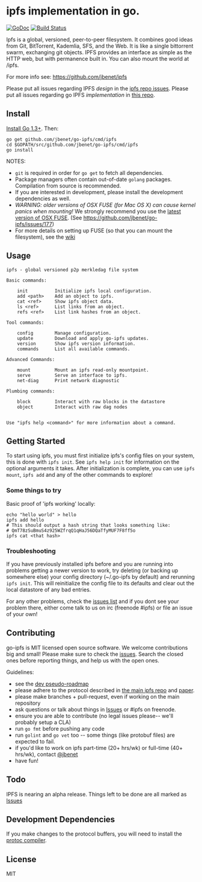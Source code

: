 # ipfs implementation in go.
[![GoDoc](https://godoc.org/github.com/jbenet/go-ipfs?status.svg)](https://godoc.org/github.com/jbenet/go-ipfs) [![Build Status](https://travis-ci.org/jbenet/go-ipfs.svg?branch=master)](https://travis-ci.org/jbenet/go-ipfs)

Ipfs is a global, versioned, peer-to-peer filesystem. It combines good ideas from
Git, BitTorrent, Kademlia, SFS, and the Web. It is like a single bittorrent swarm,
exchanging git objects. IPFS provides an interface as simple as the HTTP web, but
with permanence built in. You can also mount the world at /ipfs.

For more info see: https://github.com/jbenet/ipfs

Please put all issues regarding IPFS _design_ in the
[ipfs repo issues](https://github.com/jbenet/ipfs/issues).
Please put all issues regarding go IPFS _implementation_ in [this repo](https://github.com/jbenet/go-ipfs/issues).

## Install

[Install Go 1.3+](http://golang.org/doc/install). Then:

```
go get github.com/jbenet/go-ipfs/cmd/ipfs
cd $GOPATH/src/github.com/jbenet/go-ipfs/cmd/ipfs
go install
```

NOTES:

* `git` is required in order for `go get` to fetch
all dependencies.
* Package managers often contain out-of-date `golang` packages.
  Compilation from source is recommended.
* If you are interested in development, please install the development
dependencies as well.
* *WARNING: older versions of OSX FUSE (for Mac OS X) can cause kernel panics when mounting!*
  We strongly recommend you use the [latest version of OSX FUSE](http://osxfuse.github.io/).
  (See https://github.com/jbenet/go-ipfs/issues/177)
* For more details on setting up FUSE (so that you can mount the filesystem), see the [wiki](https://github.com/jbenet/go-ipfs/wiki)


## Usage

```
ipfs - global versioned p2p merkledag file system

Basic commands:

    init          Initialize ipfs local configuration.
    add <path>    Add an object to ipfs.
    cat <ref>     Show ipfs object data.
    ls <ref>      List links from an object.
    refs <ref>    List link hashes from an object.

Tool commands:

    config        Manage configuration.
    update        Download and apply go-ipfs updates.
    version       Show ipfs version information.
    commands      List all available commands.

Advanced Commands:

    mount         Mount an ipfs read-only mountpoint.
    serve         Serve an interface to ipfs.
    net-diag      Print network diagnostic

Plumbing commands:

    block         Interact with raw blocks in the datastore
    object        Interact with raw dag nodes


Use "ipfs help <command>" for more information about a command.
```

## Getting Started
To start using ipfs, you must first initialize ipfs's config files on your
system, this is done with `ipfs init`. See `ipfs help init` for information on
the optional arguments it takes. After initialization is complete, you can use
`ipfs mount`, `ipfs add` and any of the other commands to explore!

### Some things to try

Basic proof of 'ipfs working' locally:

	echo "hello world" > hello
	ipfs add hello
	# This should output a hash string that looks something like:
	# QmT78zSuBmuS4z925WZfrqQ1qHaJ56DQaTfyMUF7F8ff5o
	ipfs cat <that hash>


### Troubleshooting
If you have previously installed ipfs before and you are running into
problems getting a newer version to work, try deleting (or backing up somewhere
else) your config directory (~/.go-ipfs by default) and rerunning `ipfs init`.
This will reinitialize the config file to its defaults and clear out the local
datastore of any bad entries.

For any other problems, check the [issues list](http://github.com/jbenet/go-ipfs/issues)
and if you dont see your problem there, either come talk to us on irc (freenode #ipfs) or
file an issue of your own!


## Contributing

go-ipfs is MIT licensed open source software. We welcome contributions big and
small! Please make sure to check the
[issues](https://github.com/jbenet/go-ipfs/issues). Search the closed ones
before reporting things, and help us with the open ones.

Guidelines:

- see the [dev pseudo-roadmap](dev.md)
- please adhere to the protocol described in [the main ipfs repo](https://github.com/jbenet/ipfs) and [paper](http://static.benet.ai/t/ipfs.pdf).
- please make branches + pull-request, even if working on the main repository
- ask questions or talk about things in [Issues](https://github.com/jbenet/go-ipfs/issues) or #ipfs on freenode.
- ensure you are able to contribute (no legal issues please-- we'll probably setup a CLA)
- run `go fmt` before pushing any code
- run `golint` and `go vet` too -- some things (like protobuf files) are expected to fail.
- if you'd like to work on ipfs part-time (20+ hrs/wk) or full-time (40+ hrs/wk), contact [@jbenet](https://github.com/jbenet)
- have fun!

## Todo

IPFS is nearing an alpha release. Things left to be done are all marked as [Issues](https://github.com/jbenet/go-ipfs/issues)

## Development Dependencies

If you make changes to the protocol buffers, you will need to install the [protoc compiler](https://code.google.com/p/protobuf/downloads/list).

## License

MIT
